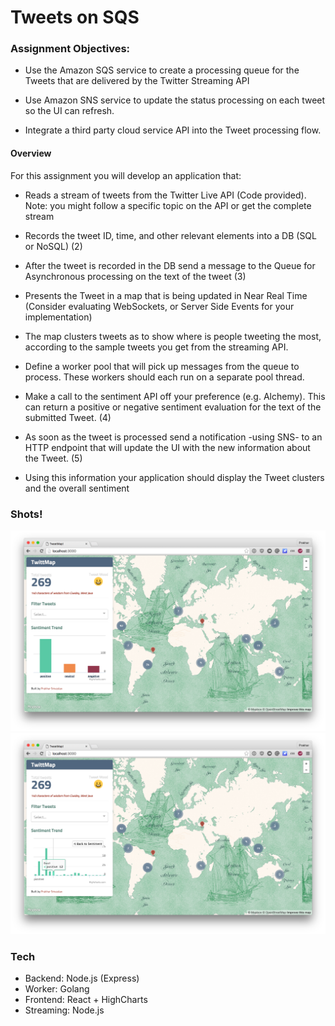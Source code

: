 Tweets on SQS
===

### Assignment Objectives:

- Use the Amazon SQS service to create a processing queue for the Tweets that are delivered by the Twitter Streaming API

- Use Amazon SNS service to update the status processing on each tweet so the UI can refresh.

- Integrate a third party cloud service API into the Tweet processing flow.

#### Overview

For this assignment you will develop an application that:

- Reads a stream of tweets from the Twitter Live API (Code provided). Note: you might follow a specific topic on the API or get the complete stream
 
- Records the tweet ID, time, and other relevant elements into a DB (SQL or NoSQL) (2)

- After the tweet is recorded in the DB send a message to the Queue for Asynchronous processing on the text of the tweet (3)

- Presents the Tweet in a map that is being updated in Near Real Time (Consider evaluating WebSockets, or Server Side Events for your implementation)

- The map clusters tweets as to show where is people tweeting the most, according to the sample tweets you get from the streaming API.

- Define a worker pool that will pick up messages from the queue to process. These workers should each run on a separate pool thread.

- Make a call to the sentiment API off your preference (e.g. Alchemy). This can return a positive or negative sentiment evaluation for the text of the submitted Tweet. (4)

- As soon as the tweet is processed send a notification -using SNS- to an HTTP endpoint that will update the UI with the new information about the Tweet. (5)

- Using this information your application should display the Tweet clusters and the overall sentiment

### Shots!

![img1](shot1.png)
![img2](shot2.png)

### Tech

- Backend: Node.js (Express)
- Worker: Golang
- Frontend: React + HighCharts
- Streaming: Node.js
